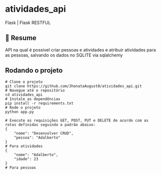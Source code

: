 # atividades_api
Flask | Flask RESTFUL 
<br />
 ## :bookmark: Resume
API na qual é possível criar pessoas e atividades e atribuir atividades para as pessoas, salvando os dados no SQLITE via sqlalchemy
<br />

## Rodando o projeto
```
# Clone o projeto
git clone https://github.com/JhonataAugust0/atividades_api.git
# Navegue até o repositório
cd atividades_api
# Instale as dependências
pip install -r requirements.txt
# Rode o projeto 
python app.py
```
```
# Execute as requisições GET, POST, PUT e DELETE de acordo com as rotas definidas seguindo o padrão abaixo:
{
    "nome": "Desenvolver CRUD",
    "pessoa": "Adalberto"
}
# Para atividades
{
    "nome": "Adalberto",
    "idade": 23
}
# Para pessoas
```
